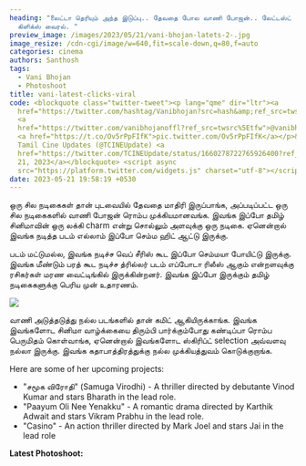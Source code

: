 ```yaml
---
heading: "லைட்டா தெரியும் அந்த இடுப்பு.. தேவதை போல வாணி போஜன்.. லேட்டஸ்ட்
  கிளிக்ஸ் வைரல். "
preview_image: /images/2023/05/21/vani-bhojan-latets-2-.jpg
image_resize: /cdn-cgi/image/w=640,fit=scale-down,q=80,f=auto
categories: cinema
authors: Santhosh
tags:
  - Vani Bhojan
  - Photoshoot
title: vani-latest-clicks-viral
code: <blockquote class="twitter-tweet"><p lang="qme" dir="ltr"><a
  href="https://twitter.com/hashtag/Vanibhojan?src=hash&amp;ref_src=twsrc%5Etfw">#Vanibhojan</a>
  <a
  href="https://twitter.com/vanibhojanoffl?ref_src=twsrc%5Etfw">@vanibhojanoffl</a>
  <a href="https://t.co/Ov5rPpFIfK">pic.twitter.com/Ov5rPpFIfK</a></p>&mdash;
  Tamil Cine Updates (@TCINEUpdate) <a
  href="https://twitter.com/TCINEUpdate/status/1660278722765926400?ref_src=twsrc%5Etfw">May
  21, 2023</a></blockquote> <script async
  src="https://platform.twitter.com/widgets.js" charset="utf-8"></script>
date: 2023-05-21 19:58:19 +0530
---
```

ஒரு சில நடிகைகள் தான் புடவையில் தேவதை மாதிரி இருப்பாங்க, அப்படிப்பட்ட ஒரு சில நடிகைகளில் வாணி போஜன் ரொம்ப முக்கியமானவங்க. இவங்க இப்போ தமிழ் சினிமாவின் ஒரு லக்கி charm என்று சொல்லும் அளவுக்கு ஒரு நடிகை. ஏனென்றால் இவங்க நடித்த படம் எல்லாம் இப்போ செம்ம ஹிட் ஆட்டு இருக்கு.

படம் மட்டுமல்ல, இவங்க நடிச்ச வெப் சீரிஸ் கூட இப்போ செம்மயா போயிட்டு இருக்கு. இவங்க மீண்டும் பரத் கூட நடிச்ச த்ரில்லர் படம் எப்போடா ரிலீஸ் ஆகும் என்றளவுக்கு ரசிகர்கள் மரண வைட்டிங்கில் இருக்கின்றனர்.  இவங்க இப்போ இருக்கும் தமிழ் நடிகைகளுக்கு பெரிய முன் உதாரணம். 

![](/images/2023/05/21/vani-bhojan-latets-1-.jpg)

வாணி அடுத்தடுத்து நல்ல படங்களில் தான் கமிட் ஆகியிருக்காங்க. இவங்க இவங்களோட சினிமா வாழ்க்கையை திரும்பி பார்க்கும்போது கண்டிப்பா ரொம்ப பெருமிதம் கொள்வாங்க, ஏனென்றால் இவங்களோட ஸ்கிரிப்ட் selection அவ்வளவு நல்லா இருக்கு. இவங்க கதாபாத்திரத்துக்கு நல்ல முக்கியத்துவம் கொடுக்குறாங்க. 

Here are some of her upcoming projects:

* "சமூக விரோதி" (Samuga Virodhi) - A thriller directed by debutante Vinod Kumar and stars Bharath in the lead role.
* "Paayum Oli Nee Yenakku" - A romantic drama directed by Karthik Adwait and stars Vikram Prabhu in the lead role.
* "Casino" - An action thriller directed by Mark Joel and stars Jai in the lead role

**L﻿atest Photoshoot:**